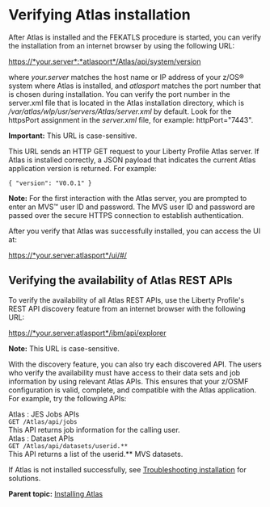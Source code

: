 # Verifying Atlas installation

After Atlas is installed and the FEKATLS procedure is started, you can verify the installation from an internet browser by using the following URL:

[https://\*your.server\*:\*atlasport\*/Atlas/api/system/version](https://*your.server*:*atlasport*/Atlas/api/system/version)

where _your.server_ matches the host name or IP address of your z/OS® system where Atlas is installed, and _atlasport_ matches the port number that is chosen during installation. You can verify the port number in the server.xml file that is located in the Atlas installation directory, which is _/var/atlas/wlp/usr/servers/Atlas/server.xml_ by default. Look for the httpsPort assignment in the _server.xml_ file, for example: httpPort="7443".

**Important:** This URL is case-sensitive.

This URL sends an HTTP GET request to your Liberty Profile Atlas server. If Atlas is installed correctly, a JSON payload that indicates the current Atlas application version is returned. For example:

```text
{ "version": "V0.0.1" }
```

**Note:** For the first interaction with the Atlas server, you are prompted to enter an MVS™ user ID and password. The MVS user ID and password are passed over the secure HTTPS connection to establish authentication.

After you verify that Atlas was successfully installed, you can access the UI at:

[https://\*your.server:atlasport\*/ui/\#/](https://*your.server:atlasport*/ui/#/)

## Verifying the availability of Atlas REST APIs

To verify the availability of all Atlas REST APIs, use the Liberty Profile's REST API discovery feature from an internet browser with the following URL:

[https://\*your.server:atlasport\*/ibm/api/explorer](https://*your.server:atlasport*/ibm/api/explorer)

**Note:** This URL is case-sensitive.

With the discovery feature, you can also try each discovered API. The users who verify the availability must have access to their data sets and job information by using relevant Atlas APIs. This ensures that your z/OSMF configuration is valid, complete, and compatible with the Atlas application. For example, try the following APIs:

Atlas : JES Jobs APIs  
`GET /Atlas/api/jobs`  
This API returns job information for the calling user.  
Atlas : Dataset APIs  
`GET /Atlas/api/datasets/userid.**`  
This API returns a list of the userid.\*\* MVS datasets.

If Atlas is not installed successfully, see [Troubleshooting installation](../troubleshooting-installation/) for solutions.

**Parent topic:** [Installing Atlas](https://github.com/PlutoZhang/test/tree/549112db023388c89a9750459e98a7b204fad073/topics/install.md)

